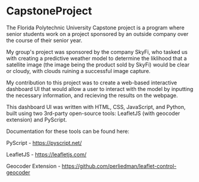 # CapstoneProject

The Florida Polytechnic University Capstone project is a program where senior students work on a project sponsored by an outside company over the course of their senior year.

My group's project was sponsored by the company SkyFi, who tasked us with creating a predictive weather model to determine the liklihood that a satellite image (the image being the product sold by SkyFi) would be clear or cloudy, with clouds ruining a successful image capture.

My contribution to this project was to create a web-based interactive dashboard UI that would allow a user to interact with the model by inputting the necessary information, and recieving the results on the webpage. 

This dashboard UI was written with HTML, CSS, JavaScript, and Python, built using two 3rd-party open-source tools: LeafletJS (with geocoder extension) and PyScript.

Documentation for these tools can be found here:

PyScript - https://pyscript.net/

LeafletJS - https://leafletjs.com/

Geocoder Extension - https://github.com/perliedman/leaflet-control-geocoder


